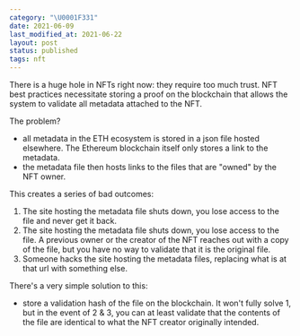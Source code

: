 ```yaml
---
category: "\U0001F331"
date: 2021-06-09
last_modified_at: 2021-06-22
layout: post
status: published
tags: nft
---
```


There is a huge hole in NFTs right now: they require too much trust. NFT best practices necessitate storing a proof on the blockchain that allows the system to validate all metadata attached to the NFT.

The problem?
- all metadata in the ETH ecosystem is stored in a json file hosted elsewhere. The Ethereum blockchain itself only stores a link to the metadata.
- the metadata file then hosts links to the files that are "owned" by the NFT owner.

This creates a series of bad outcomes:
1. The site hosting the metadata file shuts down, you lose access to the file and never get it back.
2. The site hosting the metadata file shuts down, you lose access to the file. A previous owner or the creator of the NFT reaches out with a copy of the file, but you have no way to validate that it is the original file.
3. Someone hacks the site hosting the metadata files, replacing what is at that url with something else.

There's a very simple solution to this:
- store a validation hash of the file on the blockchain. It won't fully solve 1, but in the event of 2 & 3, you can at least validate that the contents of the file are identical to what the NFT creator originally intended.